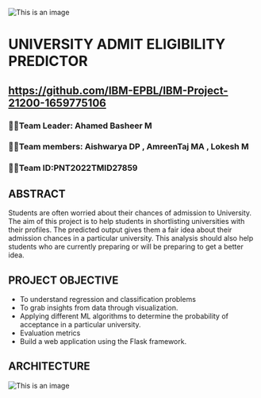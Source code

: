 ![This is an image](https://user-images.githubusercontent.com/113886885/201464675-de2148ba-70e6-44b3-8a1b-4c29c09ad3c3.png)
# **UNIVERSITY ADMIT ELIGIBILITY PREDICTOR**
## https://github.com/IBM-EPBL/IBM-Project-21200-1659775106
### :man_student:Team Leader: Ahamed Basheer M
### :man_student:Team members: Aishwarya DP , AmreenTaj MA , Lokesh M
### :man_student:Team ID:PNT2022TMID27859
## **ABSTRACT**
Students are often worried about their chances of admission to University. The aim of this project is to help students in shortlisting universities with their profiles. The predicted output gives them a fair idea about their admission chances in a particular university. This analysis should also help students who are currently preparing or will be preparing to get a better idea.
## **PROJECT OBJECTIVE**
* To understand regression and classification problems
* To grab insights from data through visualization.
* Applying different ML algorithms to determine the probability of acceptance in a particular university.
* Evaluation metrics
* Build a web application using the Flask framework.
## **ARCHITECTURE**
![This is an image](https://user-images.githubusercontent.com/113886885/201464999-e687fd6b-df89-41b8-b455-6811217bb3f5.jpg)




